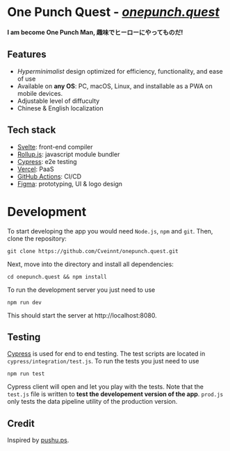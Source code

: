 # One Punch Quest - [_**onepunch.quest**_](https://onepunch.quest)

**I am become One Punch Man, 趣味でヒーローにやってものだ!**

## Features

- _Hyperminimalist_ design optimized for efficiency, functionality, and ease of use
- Available on **any OS**: PC, macOS, Linux, and installable as a PWA on mobile devices.
- Adjustable level of diffuculty
- Chinese & English localization

## Tech stack

- [Svelte](https://svelte.dev): front-end compiler
- [Rollup.js](https://rollupjs.org): javascript module bundler
- [Cypress](https://cypress.io): e2e testing
- [Vercel](https://vercel.com): PaaS
- [GitHub Actions](https://github.com/features/actions): CI/CD
- [Figma](https://figma.com): prototyping, UI & logo design

# Development

To start developing the app you would need `Node.js`, `npm` and `git`. Then, clone the repository:

```
git clone https://github.com/Cveinnt/onepunch.quest.git
```

Next, move into the directory and install all dependencies:

```
cd onepunch.quest && npm install
```

To run the development server you just need to use

```
npm run dev
```

This should start the server at http://localhost:8080.

## Testing

[Cypress](https://cypress.io) is used for end to end testing. The test scripts are located in `cypress/integration/test.js`. To run the tests you just need to use

```
npm run test
```

Cypress client will open and let you play with the tests. Note that the `test.js` file is written to **test the developement version of the app**. `prod.js` only tests the data pipeline utility of the production version.

## Credit

Inspired by [pushu.ps](https://github.com/z-x/pushu.ps).
